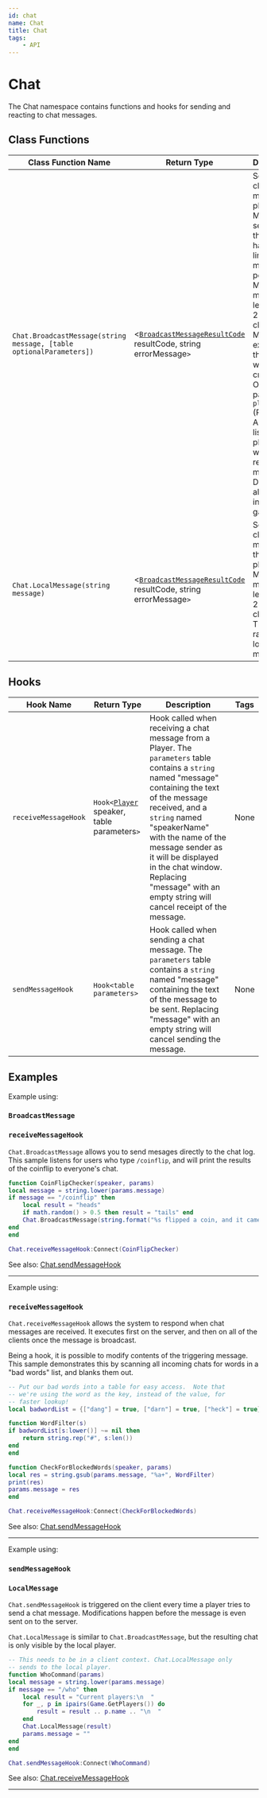 ```yaml
---
id: chat
name: Chat
title: Chat
tags:
    - API
---
```


# Chat

The Chat namespace contains functions and hooks for sending and reacting to chat messages.

## Class Functions

| Class Function Name | Return Type | Description | Tags |
| -------------- | ----------- | ----------- | ---- |
| `Chat.BroadcastMessage(string message, [table optionalParameters])` | <[`BroadcastMessageResultCode`](enums.md#broadcastmessageresultcode) resultCode, string errorMessage`>` | Sends a chat message to players. Messages sent from the server have a rate limit of 10 messages per second. Maximum message length is 280 characters. Messages exceeding that length will be cropped.<br />Optional parameters: `players` (Player or Array<Player>): A list of players who should receive the message. Defaults to all players in the game. | Server-Only |
| `Chat.LocalMessage(string message)` | <[`BroadcastMessageResultCode`](enums.md#broadcastmessageresultcode) resultCode, string errorMessage`>` | Sends a chat message to the local player. Maximum message length is 280 characters. There is no rate limit for local messages. | Client-Only |

## Hooks

| Hook Name | Return Type | Description | Tags |
| ----- | ----------- | ----------- | ---- |
| `receiveMessageHook` | `Hook<`[`Player`](player.md) speaker, table parameters`>` | Hook called when receiving a chat message from a Player. The `parameters` table contains a `string` named "message" containing the text of the message received, and a `string` named "speakerName" with the name of the message sender as it will be displayed in the chat window. Replacing "message" with an empty string will cancel receipt of the message. | None |
| `sendMessageHook` | `Hook<table parameters>` | Hook called when sending a chat message. The `parameters` table contains a `string` named "message" containing the text of the message to be sent. Replacing "message" with an empty string will cancel sending the message. | None |

## Examples

Example using:

### `BroadcastMessage`

### `receiveMessageHook`

`Chat.BroadcastMessage` allows you to send mesages directly to the chat log. This sample listens for users who type `/coinflip`, and will print the results of the coinflip to everyone's chat.

```lua
function CoinFlipChecker(speaker, params)
local message = string.lower(params.message)
if message == "/coinflip" then
    local result = "heads"
    if math.random() > 0.5 then result = "tails" end
    Chat.BroadcastMessage(string.format("%s flipped a coin, and it came up %s!", speaker.name, result))
end
end

Chat.receiveMessageHook:Connect(CoinFlipChecker)
```

See also: [Chat.sendMessageHook](chat.md)

---

Example using:

### `receiveMessageHook`

`Chat.receiveMessageHook` allows the system to respond when chat messages are received. It executes first on the server, and then on all of the clients once the message is broadcast.

Being a hook, it is possible to modify contents of the triggering message. This sample demonstrates this by scanning all incoming chats for words in a "bad words" list, and blanks them out.

```lua
-- Put our bad words into a table for easy access.  Note that
-- we're using the word as the key, instead of the value, for
-- faster lookup!
local badwordList = {["dang"] = true, ["darn"] = true, ["heck"] = true}

function WordFilter(s)
if badwordList[s:lower()] ~= nil then
    return string.rep("#", s:len())
end
end

function CheckForBlockedWords(speaker, params)
local res = string.gsub(params.message, "%a+", WordFilter)
print(res)
params.message = res
end

Chat.receiveMessageHook:Connect(CheckForBlockedWords)
```

See also: [Chat.sendMessageHook](chat.md)

---

Example using:

### `sendMessageHook`

### `LocalMessage`

`Chat.sendMessageHook` is triggered on the client every time a player tries to send a chat message. Modifications happen before the message is even sent on to the server.

`Chat.LocalMessage` is similar to `Chat.BroadcastMessage`, but the resulting chat is only visible by the local player.

```lua
-- This needs to be in a client context. Chat.LocalMessage only
-- sends to the local player.
function WhoCommand(params)
local message = string.lower(params.message)
if message == "/who" then
    local result = "Current players:\n  "
    for _, p in ipairs(Game.GetPlayers()) do
        result = result .. p.name .. "\n  "
    end
    Chat.LocalMessage(result)
    params.message = ""
end
end

Chat.sendMessageHook:Connect(WhoCommand)
```

See also: [Chat.receiveMessageHook](chat.md)

---
